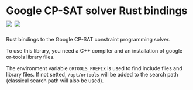 # Google CP-SAT solver Rust bindings [![](https://img.shields.io/crates/v/cp_sat.svg)](https://crates.io/crates/cp_sat) [![](https://docs.rs/cp_sat/badge.svg)](https://docs.rs/cp_sat)

Rust bindings to the Google CP-SAT constraint programming solver.

To use this library, you need a C++ compiler and an installation of
google or-tools library files.

The environment variable `ORTOOLS_PREFIX` is used to find include
files and library files. If not setted, `/opt/ortools` will be added
to the search path (classical search path will also be used).
